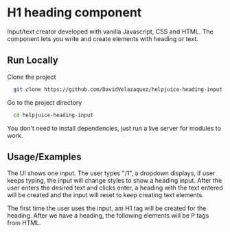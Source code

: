 
# H1 heading component

Input/text creator developed with vanilla Javascript, CSS and HTML.
The component lets you write and create elements with heading or text.




## Run Locally

Clone the project

```bash
  git clone https://github.com/DavidVelazaquez/helpjuice-heading-input.git
```

Go to the project directory

```bash
  cd helpjuice-heading-input
```

You don't need to install dependencies, just run a live server for modules to work.


## Usage/Examples

The UI shows one input. The user types "/1", a dropdown displays, if user keeps typing, the input will change styles to show a heading input. After the user enters the desired text and clicks enter, a heading with the text entered will be created and the input will reset to keep creating text elements.

The first time the user uses the input, am H1 tag will be created for the heading. After we have a heading, the following elements will be P tags from HTML.
